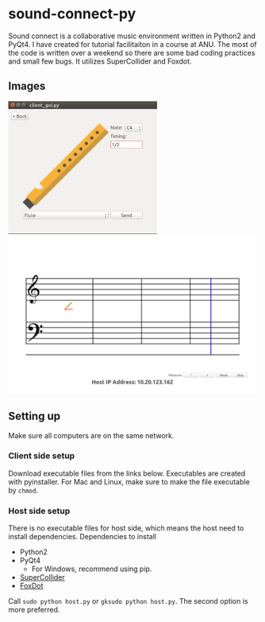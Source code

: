 # sound-connect-py

Sound connect is a collaborative music environment written in Python2 and PyQt4.
I have created for tutorial facilitaiton in a course at ANU. The most of the code
is written over a weekend so there are some bad coding practices and small few bugs.
It utilizes SuperCollider and Foxdot.

## Images

<img src="assets/client.png" alt="Client" width="300px"/> <img src="assets/host.png" alt="Host" width="500px"/>

## Setting up
Make sure all computers are on the same network.

### Client side setup
Download executable files from the links below.
Executables are created with pyinstaller.
For Mac and Linux, make sure to make the file executable by `chmod`.

### Host side setup
There is no executable files for host side, which means the host need to install dependencies.
Dependencies to install
- Python2
- PyQt4
  - For Windows, recommend using pip.
- [SuperCollider](http://supercollider.github.io/)
- [FoxDot](http://foxdot.org/)

Call `sudo python host.py` or `gksudo python host.py`. The second option is more preferred.
